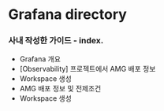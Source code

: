 # Grafana directory

### 사내 작성한 가이드 - index.

- Grafana 개요
- [Observability] 프로젝트에서 AMG 배포 정보
- Workspace 생성
- AMG 배포 정보 및 전제조건
- Workspace 생성

